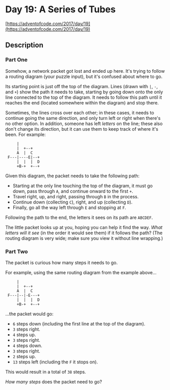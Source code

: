 # Day 19: A Series of Tubes

[https://adventofcode.com/2017/day/19](https://adventofcode.com/2017/day/19)

## Description

### Part One

Somehow, a network packet got <span title="I know how fast it's going, but I don't know where it is.">lost</span> and ended up here. It's trying to follow a routing diagram (your puzzle input), but it's confused about where to go.

Its starting point is just off the top of the diagram. Lines (drawn with `|`, `-`, and `+`) show the path it needs to take, starting by going down onto the only line connected to the top of the diagram. It needs to follow this path until it reaches the end (located somewhere within the diagram) and stop there.

Sometimes, the lines cross over each other; in these cases, it needs to continue going the same direction, and only turn left or right when there's no other option. In addition, someone has left _letters_ on the line; these also don't change its direction, but it can use them to keep track of where it's been. For example:

         |          
         |  +--+    
         A  |  C    
     F---|----E|--+ 
         |  |  |  D 
         +B-+  +--+ 
    
    

Given this diagram, the packet needs to take the following path:

*   Starting at the only line touching the top of the diagram, it must go down, pass through `A`, and continue onward to the first `+`.
*   Travel right, up, and right, passing through `B` in the process.
*   Continue down (collecting `C`), right, and up (collecting `D`).
*   Finally, go all the way left through `E` and stopping at `F`.

Following the path to the end, the letters it sees on its path are `ABCDEF`.

The little packet looks up at you, hoping you can help it find the way. _What letters will it see_ (in the order it would see them) if it follows the path? (The routing diagram is very wide; make sure you view it without line wrapping.)

### Part Two

The packet is curious how many steps it needs to go.

For example, using the same routing diagram from the example above...

         |          
         |  +--+    
         A  |  C    
     F---|--|-E---+ 
         |  |  |  D 
         +B-+  +--+ 
    
    

...the packet would go:

*   `6` steps down (including the first line at the top of the diagram).
*   `3` steps right.
*   `4` steps up.
*   `3` steps right.
*   `4` steps down.
*   `3` steps right.
*   `2` steps up.
*   `13` steps left (including the `F` it stops on).

This would result in a total of `38` steps.

_How many steps_ does the packet need to go?
